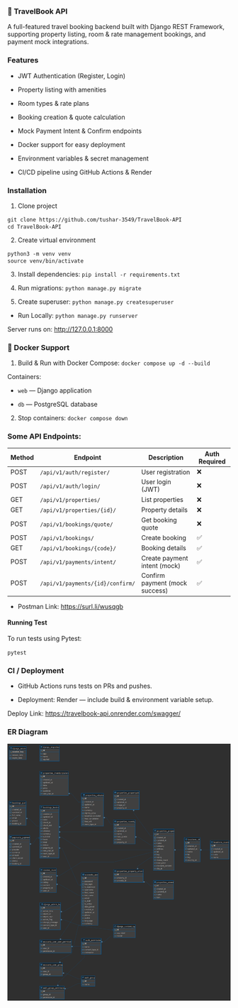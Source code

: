 ### 🧳 TravelBook API

A full-featured travel booking backend built with Django REST Framework, supporting property listing, room & rate management bookings, and payment mock integrations.

### Features

- JWT Authentication (Register, Login)

- Property listing with amenities

- Room types & rate plans

- Booking creation & quote calculation

- Mock Payment Intent & Confirm endpoints

- Docker support for easy deployment

- Environment variables & secret management

- CI/CD pipeline using GitHub Actions & Render

### Installation

1. Clone project

```
git clone https://github.com/tushar-3549/TravelBook-API
cd TravelBook-API
```

2. Create virtual environment

```
python3 -m venv venv
source venv/bin/activate
```

3. Install dependencies: `pip install -r requirements.txt`

4. Run migrations: `python manage.py migrate`

5. Create superuser: `python manage.py createsuperuser`

- Run Locally: `python manage.py runserver`

Server runs on: http://127.0.0.1:8000

### 🐳 Docker Support

1. Build & Run with Docker Compose: `docker compose up -d --build`

Containers:

- `web` — Django application

- `db` — PostgreSQL database

2. Stop containers: `docker compose down`

### Some API Endpoints:

| Method | Endpoint                         | Description                    | Auth Required |
| ------ | -------------------------------- | ------------------------------ | ------------- |
| POST   | `/api/v1/auth/register/`         | User registration              | ❌            |
| POST   | `/api/v1/auth/login/`            | User login (JWT)               | ❌            |
| GET    | `/api/v1/properties/`            | List properties                | ❌            |
| GET    | `/api/v1/properties/{id}/`       | Property details               | ❌            |
| POST   | `/api/v1/bookings/quote/`        | Get booking quote              | ❌            |
| POST   | `/api/v1/bookings/`              | Create booking                 | ✅            |
| GET    | `/api/v1/bookings/{code}/`       | Booking details                | ✅            |
| POST   | `/api/v1/payments/intent/`       | Create payment intent (mock)   | ✅            |
| POST   | `/api/v1/payments/{id}/confirm/` | Confirm payment (mock success) | ✅            |

- Postman Link: https://surl.li/wusqgb

#### Running Test

To run tests using Pytest:

`pytest`

### CI / Deployment

- GitHub Actions runs tests on PRs and pushes.

- Deployment: Render — include build & environment variable setup.

Deploy Link: https://travelbook-api.onrender.com/swagger/


### ER Diagram

![alt text](<nol_api - public.png>)


